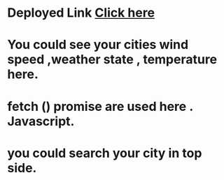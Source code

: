 # Deployed Link [Click here]()

# You could see your cities wind speed ,weather state , temperature here.

# fetch () promise are used here . Javascript.

# you could search your city in top side.
